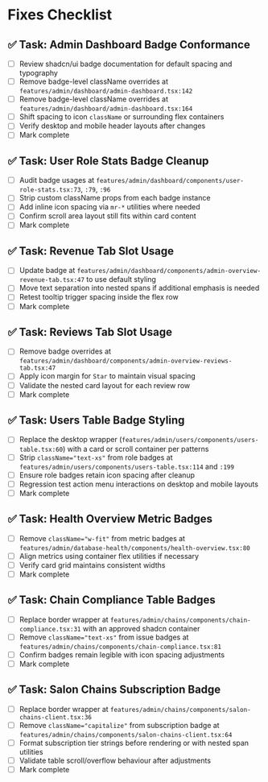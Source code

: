 # Fixes Checklist

## ✅ Task: Admin Dashboard Badge Conformance
- [ ] Review shadcn/ui badge documentation for default spacing and typography
- [ ] Remove badge-level className overrides at `features/admin/dashboard/admin-dashboard.tsx:142`
- [ ] Remove badge-level className overrides at `features/admin/dashboard/admin-dashboard.tsx:164`
- [ ] Shift spacing to icon `className` or surrounding flex containers
- [ ] Verify desktop and mobile header layouts after changes
- [ ] Mark complete

## ✅ Task: User Role Stats Badge Cleanup
- [ ] Audit badge usages at `features/admin/dashboard/components/user-role-stats.tsx:73`, `:79`, `:96`
- [ ] Strip custom className props from each badge instance
- [ ] Add inline icon spacing via `mr-*` utilities where needed
- [ ] Confirm scroll area layout still fits within card content
- [ ] Mark complete

## ✅ Task: Revenue Tab Slot Usage
- [ ] Update badge at `features/admin/dashboard/components/admin-overview-revenue-tab.tsx:47` to use default styling
- [ ] Move text separation into nested spans if additional emphasis is needed
- [ ] Retest tooltip trigger spacing inside the flex row
- [ ] Mark complete

## ✅ Task: Reviews Tab Slot Usage
- [ ] Remove badge overrides at `features/admin/dashboard/components/admin-overview-reviews-tab.tsx:47`
- [ ] Apply icon margin for `Star` to maintain visual spacing
- [ ] Validate the nested card layout for each review row
- [ ] Mark complete

## ✅ Task: Users Table Badge Styling
- [ ] Replace the desktop wrapper (`features/admin/users/components/users-table.tsx:60`) with a card or scroll container per patterns
- [ ] Strip `className="text-xs"` from role badges at `features/admin/users/components/users-table.tsx:114` and `:199`
- [ ] Ensure role badges retain icon spacing after cleanup
- [ ] Regression test action menu interactions on desktop and mobile layouts
- [ ] Mark complete

## ✅ Task: Health Overview Metric Badges
- [ ] Remove `className="w-fit"` from metric badges at `features/admin/database-health/components/health-overview.tsx:80`
- [ ] Align metrics using container flex utilities if necessary
- [ ] Verify card grid maintains consistent widths
- [ ] Mark complete

## ✅ Task: Chain Compliance Table Badges
- [ ] Replace border wrapper at `features/admin/chains/components/chain-compliance.tsx:31` with an approved shadcn container
- [ ] Remove `className="text-xs"` from issue badges at `features/admin/chains/components/chain-compliance.tsx:81`
- [ ] Confirm badges remain legible with icon spacing adjustments
- [ ] Mark complete

## ✅ Task: Salon Chains Subscription Badge
- [ ] Replace border wrapper at `features/admin/chains/components/salon-chains-client.tsx:36`
- [ ] Remove `className="capitalize"` from subscription badge at `features/admin/chains/components/salon-chains-client.tsx:64`
- [ ] Format subscription tier strings before rendering or with nested span utilities
- [ ] Validate table scroll/overflow behaviour after adjustments
- [ ] Mark complete
